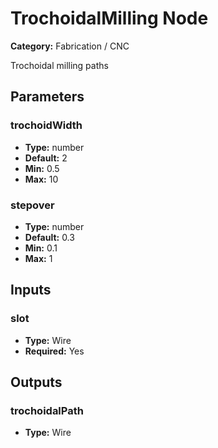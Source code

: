
# TrochoidalMilling Node

**Category:** Fabrication / CNC

Trochoidal milling paths

## Parameters


### trochoidWidth
- **Type:** number
- **Default:** 2
- **Min:** 0.5
- **Max:** 10



### stepover
- **Type:** number
- **Default:** 0.3
- **Min:** 0.1
- **Max:** 1



## Inputs


### slot
- **Type:** Wire
- **Required:** Yes



## Outputs


### trochoidalPath
- **Type:** Wire




